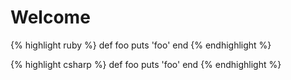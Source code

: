 # Welcome

{% highlight ruby %}
def foo
  puts 'foo'
end
{% endhighlight %}

{% highlight csharp %}
def foo
  puts 'foo'
end
{% endhighlight %}
